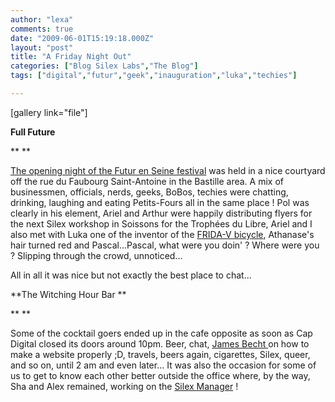 ```yaml
---
author: "lexa"
comments: true
date: "2009-06-01T15:19:18.000Z"
layout: "post"
title: "A Friday Night Out"
categories: ["Blog Silex Labs","The Blog"]
tags: ["digital","futur","geek","inauguration","luka","techies"]

---
```

[gallery link="file"]











**Full Future**





**
**


[The opening night of the Futur en Seine festival](http://futurenseineen.blogspot.com/2009/05/futur-en-seine-inauguration-at-cap.html) was held in a nice courtyard off the rue du Faubourg Saint-Antoine in the Bastille area. A mix of businessmen, officials, nerds, geeks, BoBos, techies were chatting, drinking, laughing and eating Petits-Fours all in the same place ! Pol was clearly in his element, Ariel and Arthur were happily distributing flyers for the next Silex workshop in Soissons for the Trophées du Libre, Ariel and I also met with Luka one of the inventor of the [FRIDA-V bicycle](http://twiki.ljudmila.org/bin/view/Luka/FridaV), Athanase's hair turned red and Pascal...Pascal, what were you doin' ? Where were you ? Slipping through the crowd, unnoticed...




All in all it was nice but not exactly the best place to chat...














**The Witching Hour Bar
**



**
**


Some of the cocktail goers ended up in the cafe opposite as soon as Cap Digital closed its doors around 10pm. Beer, chat, [James ](http://www.futur-en-seine.org/en/credits/index.php)[Becht](http://fr.wikipedia.org/wiki/James_Becht)[ ](http://www.futur-en-seine.org/en/credits/index.php)on how to make a website properly ;D, travels, beers again, cigarettes, Silex, queer, and so on, until 2 am and even later... It was also the occasion for some of us to get to know each other better outside the office where, by the way, Sha and Alex remained, working on the [Silex Manager](http://sourceforge.net/project/platformdownload.php?group_id=192954) !











